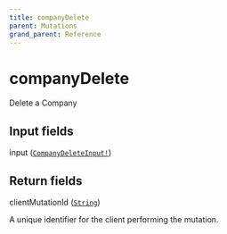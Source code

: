 ```yaml
---
title: companyDelete
parent: Mutations
grand_parent: Reference
---
```


# companyDelete

Delete a Company

## Input fields

<div class="field-entry ">
  <span id="input" class="field-name anchored">input (<code><a href="/docs/reference/input_object/companydeleteinput">CompanyDeleteInput!</a></code>)</span>

  <div class="description-wrapper">

  </div>
</div>

## Return fields

<div class="field-entry ">
  <span id="clientmutationid" class="field-name anchored">clientMutationId (<code><a href="/docs/reference/scalar/string">String</a></code>)</span>

  <div class="description-wrapper">
   <p>A unique identifier for the client performing the mutation.</p>

  </div>
</div>

